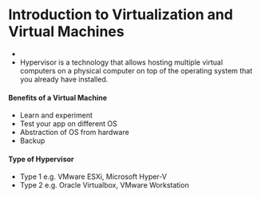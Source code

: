 # Introduction to Virtualization and Virtual Machines

-
- Hypervisor is a technology that allows hosting multiple virtual computers on a physical computer on top of the operating system that you already have installed.

#### Benefits of a Virtual Machine
- Learn and experiment
- Test your app on different OS
- Abstraction of OS from hardware
- Backup

#### Type of Hypervisor
- Type 1 e.g. VMware ESXi, Microsoft Hyper-V
- Type 2 e.g. Oracle Virtualbox, VMware Workstation
